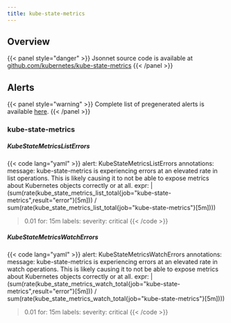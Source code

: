 ```yaml
---
title: kube-state-metrics
---
```


## Overview



{{< panel style="danger" >}}
Jsonnet source code is available at [github.com/kubernetes/kube-state-metrics](https://github.com/kubernetes/kube-state-metrics/tree/master/jsonnet/kube-state-metrics-mixin)
{{< /panel >}}

## Alerts

{{< panel style="warning" >}}
Complete list of pregenerated alerts is available [here](https://github.com/cloudalchemy/mixins/blob/master/assets/kube-state-metrics/alerts.yaml).
{{< /panel >}}

### kube-state-metrics

##### KubeStateMetricsListErrors

{{< code lang="yaml" >}}
alert: KubeStateMetricsListErrors
annotations:
  message: kube-state-metrics is experiencing errors at an elevated rate in list operations.
    This is likely causing it to not be able to expose metrics about Kubernetes objects
    correctly or at all.
expr: |
  (sum(rate(kube_state_metrics_list_total{job="kube-state-metrics",result="error"}[5m]))
    /
  sum(rate(kube_state_metrics_list_total{job="kube-state-metrics"}[5m])))
  > 0.01
for: 15m
labels:
  severity: critical
{{< /code >}}
 
##### KubeStateMetricsWatchErrors

{{< code lang="yaml" >}}
alert: KubeStateMetricsWatchErrors
annotations:
  message: kube-state-metrics is experiencing errors at an elevated rate in watch
    operations. This is likely causing it to not be able to expose metrics about Kubernetes
    objects correctly or at all.
expr: |
  (sum(rate(kube_state_metrics_watch_total{job="kube-state-metrics",result="error"}[5m]))
    /
  sum(rate(kube_state_metrics_watch_total{job="kube-state-metrics"}[5m])))
  > 0.01
for: 15m
labels:
  severity: critical
{{< /code >}}
 
